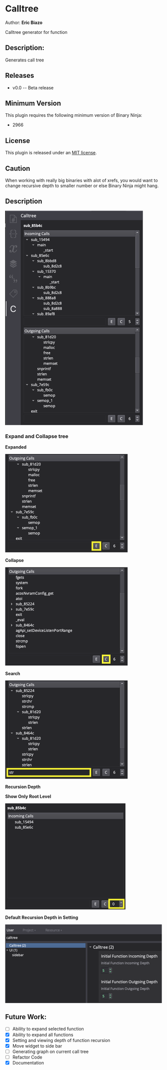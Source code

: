 # Calltree

Author: **Eric Biazo**

Calltree generator for function

## Description:

Generates call tree

## Releases

* v0.0 -- Beta release

## Minimum Version

This plugin requires the following minimum version of Binary Ninja:

 * 2966

## License

This plugin is released under an [MIT license](./LICENSE).

## Caution

When working with really big binaries with alot of xrefs, you would want to change recursive depth to smaller number or else Binary Ninja might hang.
## Description

![](images/2022-02-09-16-42-57.png)

### Expand and Collapse tree

**Expanded**

![](images/2022-02-09-16-50-03.png)

**Collapse**

![](images/2022-02-09-16-51-28.png)

**Search**

![](images/2022-02-09-16-53-33.png)

**Recursion Depth**

**Show Only Root Level**

![](images/2022-02-09-16-57-21.png)

**Default Recursion Depth in Setting**

![](images/2022-02-09-16-59-03.png)

## Future Work:

- [ ] Ability to expand selected function
- [x] Ability to expand all functions
- [x] Setting and viewing depth of function recursion
- [x] Move widget to side bar
- [ ] Generating graph on current call tree
- [ ] Refactor Code
- [x] Documentation
